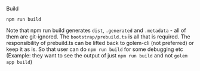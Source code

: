 Build

```
npm run build

```

Note that npm run build generates `dist`, `.generated` and `.metadata` - all of them are git-ignored.
The `bootstrap/prebuild.ts` is all that is required. The responsibility of prebuild.ts can be lifted back to golem-cli (not preferred) or keep it as is.
So that user can do `npm run build` for some debugging etc (Example: they want to see the output of just `npm run build` and not `golem app build`)

